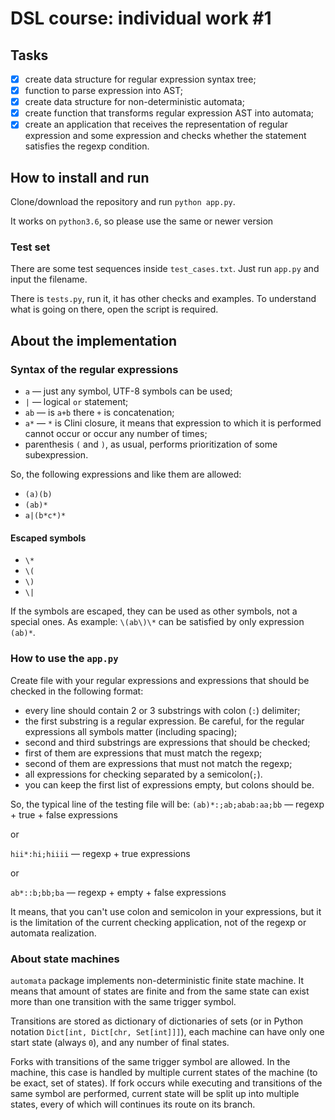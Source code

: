 # DSL course: individual work #1

## Tasks

- [x] create data structure for regular expression syntax tree;
- [x] function to parse expression into AST;
- [x] create data structure for non-deterministic automata;
- [x] create function that transforms regular expression AST into
automata;
- [x] create an application that receives the representation of 
regular expression and some expression and checks whether 
the statement satisfies the regexp condition.

## How to install and run

Clone/download the repository and run `python app.py`.

It works on `python3.6`, so please use the same or newer version

### Test set

There are some test sequences inside `test_cases.txt`.
Just run `app.py` and input the filename.

There is `tests.py`, run it, it has other checks and examples.
To understand what is going on there, open the script is required.

## About the implementation

### Syntax of the regular expressions

- `a` &mdash; just any symbol, UTF-8 symbols can be used;
- `|` &mdash; logical `or` statement;
- `ab` &mdash; is `a+b` there `+` is concatenation;
- `a*` &mdash; `*` is Clini closure, it means that expression
to which it is performed cannot occur or occur any number of times;
- parenthesis `(` and `)`, as usual, performs prioritization of some subexpression.

So, the following expressions and like them are allowed:
- `(a)(b)`
- `(ab)*`
- `a|(b*c*)*`

#### Escaped symbols
- `\*`
- `\(`
- `\)`
- `\|`

If the symbols are escaped, they can be used as other symbols,
not a special ones.
As example: `\(ab\)\*` can be satisfied by only expression `(ab)*`.

### How to use the `app.py`

Create file with your regular expressions and expressions that
should be checked in the following format:
- every line should contain 2 or 3 substrings with
 colon (`:`) delimiter;
- the first substring is a regular expression. Be careful, for
the regular expressions all symbols matter (including spacing);
- second and third substrings are expressions that should
be checked;
- first of them are expressions that must match the regexp;
- second of them are expressions that must not match the regexp;
- all expressions for checking separated by a semicolon(`;`).
- you can keep the first list of expressions empty, but colons should be.

So, the typical line of the testing file will be:
`(ab)*:;ab;abab:aa;bb` &mdash; regexp + true + false expressions

or 

`hii*:hi;hiiii` &mdash; regexp + true expressions

or

`ab*::b;bb;ba` &mdash; regexp + empty + false expressions

It means, that you can't use colon and semicolon in your expressions, but
it is the limitation of the current checking application, not of the
regexp or automata realization.

### About state machines

`automata` package implements non-deterministic finite state machine.
It means that amount of states are finite and from the same state
can exist more than one transition with the same trigger symbol.

Transitions are stored as dictionary of dictionaries of sets 
(or in Python notation `Dict[int, Dict[chr, Set[int]]]`), each 
machine can have only one start state (always `0`), and any number
of final states.

Forks with transitions of the same trigger symbol are allowed.
In the machine, this case is handled by multiple current states
of the machine (to be exact, set of states).
If fork occurs while executing and transitions of the same symbol are performed,
current state will be split up into multiple states, every of which
will continues its route on its branch.
